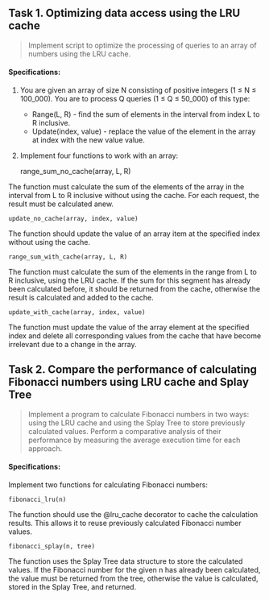 ## Task 1. Optimizing data access using the LRU cache

>   Implement script to optimize the processing of queries to an array of numbers using the LRU cache.

#### Specifications:

1. You are given an array of size N consisting of positive integers (1 ≤ N ≤ 100_000). You are to process Q queries (1 ≤ Q ≤ 50_000) of this type:

    -   Range(L, R) - find the sum of elements in the interval from index L to R inclusive.
    -   Update(index, value) - replace the value of the element in the array at index with the new value value.

2. Implement four functions to work with an array:


    range_sum_no_cache(array, L, R) 

The function must calculate the sum of the elements of the array in the interval from L to R inclusive without using the cache. For each request, the result must be calculated anew.

    update_no_cache(array, index, value) 

The function should update the value of an array item at the specified index without using the cache.

    range_sum_with_cache(array, L, R) 

The function must calculate the sum of the elements in the range from L to R inclusive, using the LRU cache. If the sum for this segment has already been calculated before, it should be returned from the cache, otherwise the result is calculated and added to the cache.

    update_with_cache(array, index, value) 

The function must update the value of the array element at the specified index and delete all corresponding values from the cache that have become irrelevant due to a change in the array.


## Task 2. Compare the performance of calculating Fibonacci numbers using LRU cache and Splay Tree


>   Implement a program to calculate Fibonacci numbers in two ways: using the LRU cache and using the Splay Tree to store previously calculated values. Perform a comparative analysis of their performance by measuring the average execution time for each approach.

#### Specifications:

 Implement two functions for calculating Fibonacci numbers:

    fibonacci_lru(n)

The function should use the @lru_cache decorator to cache the calculation results. This allows it to reuse previously calculated Fibonacci number values.

    fibonacci_splay(n, tree) 

The function uses the Splay Tree data structure to store the calculated values. If the Fibonacci number for the given n has already been calculated, the value must be returned from the tree, otherwise the value is calculated, stored in the Splay Tree, and returned.


